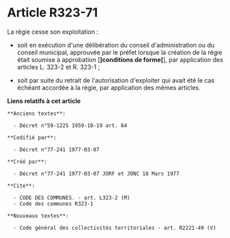 # Article R323-71

La régie cesse son exploitation :

- soit en exécution d'une délibération du conseil d'administration ou du conseil municipal, approuvée par le préfet lorsque
la création de la régie était soumise à approbation [**]conditions de forme[**], par application des articles L. 323-2 et R.
323-1 ;

- soit par suite du retrait de l'autorisation d'exploiter qui avait été le cas échéant accordée à la régie, par application
des mêmes articles.

**Liens relatifs à cet article**

	**Anciens textes**:

	  - Décret n°59-1225 1959-10-19 art. 64

	**Codifié par**:

	  - Décret n°77-241 1977-03-07

	**Créé par**:

	  - Décret n°77-241 1977-03-07 JORF et JONC 18 Mars 1977

	**Cite**:

	  - CODE DES COMMUNES. - art. L323-2 (M)
	  - Code des communes R323-1

	**Nouveaux textes**:

	  - Code général des collectivités territoriales - art. R2221-49 (V)
